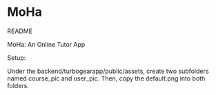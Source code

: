 # MoHa
README

MoHa: An Online Tutor App

Setup: 

Under the backend/turbogearapp/public/assets, create two subfolders named course_pic and user_pic. Then, copy the default.png into both folders. 